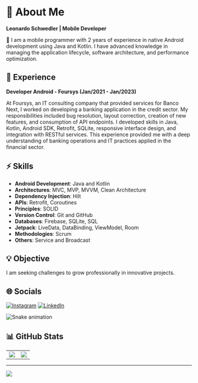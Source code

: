 # 📝 About Me
**Leonardo Schwedler | Mobile Developer**

📱 I am a mobile programmer with 2 years of experience in native Android development using Java and Kotlin. I have advanced knowledge in managing the application lifecycle, software architecture, and performance optimization.

## 💼 Experience

**Developer Android - Foursys (Jan/2021 - Jan/2023)**

At Foursys, an IT consulting company that provided services for Banco Next, I worked on developing a banking application in the credit sector. My responsibilities included bug resolution, layout correction, creation of new features, and consumption of API endpoints. I developed skills in Java, Kotlin, Android SDK, Retrofit, SQLite, responsive interface design, and integration with RESTful services. This experience provided me with a deep understanding of banking operations and IT practices applied in the financial sector.

## ⚡ Skills

- **Android Development**: Java and Kotlin
- **Architectures**: MVC, MVP, MVVM, Clean Architecture
- **Dependency Injection**: Hilt
- **APIs**: Retrofit, Coroutines
- **Principles**: SOLID
- **Version Control**: Git and GitHub
- **Databases**: Firebase, SQLite, SQL
- **Jetpack**: LiveData, DataBinding, ViewModel, Room
- **Methodologies**: Scrum
- **Others**: Service and Broadcast

## 💡 Objective

I am seeking challenges to grow professionally in innovative projects.

## 🌐 Socials

[![Instagram](https://img.shields.io/badge/Instagram-%23E4405F.svg?logo=Instagram&logoColor=white)](https://www.instagram.com/developer_ls/) 
[![LinkedIn](https://img.shields.io/badge/LinkedIn-%230077B5.svg?logo=linkedin&logoColor=white)](https://www.linkedin.com/in/leonardo-schwedler-4761001a3/) 

![Snake animation](https://github.com/leehxd/leehxd/blob/output/github-contribution-grid-snake.svg)

## 📊 GitHub Stats

<table>
  <tr>
    <td>
      <img src="https://github-readme-stats.vercel.app/api?username=leoschwedler&theme=radical&hide_border=false&include_all_commits=true&count_private=false" />
    </td>
    <td>
      <img src="https://github-readme-streak-stats.herokuapp.com/?user=leoschwedler&theme=radical&hide_border=false" />
    </td>
  </tr>
</table>

---

[![](https://visitcount.itsvg.in/api?id=leoschwedler&icon=0&color=0)](https://visitcount.itsvg.in)

<!-- Proudly created with GPRM ( https://gprm.itsvg.in ) -->

